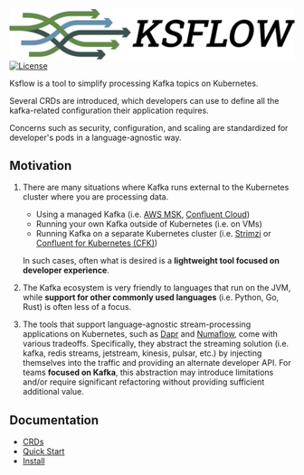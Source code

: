 ![Ksflow](images/ksflow-logo-3800x670-transparent.png)
[![License](https://img.shields.io/badge/License-Apache%202.0-blue.svg)](https://opensource.org/licenses/Apache-2.0)

Ksflow is a tool to simplify processing Kafka topics on Kubernetes.

Several CRDs are introduced, which developers can use to define all the kafka-related configuration their application requires.

Concerns such as security, configuration, and scaling are standardized for developer's pods in a language-agnostic way.

## Motivation

1. There are many situations where Kafka runs external to the Kubernetes cluster where you are processing data.
   * Using a managed Kafka (i.e. [AWS MSK](https://aws.amazon.com/msk/), [Confluent Cloud](https://www.confluent.io/confluent-cloud/))
   * Running your own Kafka outside of Kubernetes (i.e. on VMs)
   * Running Kafka on a separate Kubernetes cluster (i.e. [Strimzi](https://strimzi.io/) or [Confluent for Kubernetes (CFK)](https://docs.confluent.io/operator/current/overview.html))
   
   In such cases, often what is desired is a **lightweight tool focused on developer experience**.
2. The Kafka ecosystem is very friendly to languages that run on the JVM, while **support for other commonly used languages**
(i.e. Python, Go, Rust) is often less of a focus.
3. The tools that support language-agnostic stream-processing applications on Kubernetes, such as [Dapr](https://github.com/dapr/dapr) and [Numaflow](https://github.com/numaproj/numaflow),
come with various tradeoffs. Specifically, they abstract the streaming solution (i.e. kafka, redis streams, jetstream, kinesis, pulsar, etc.)
by injecting themselves into the traffic and providing an alternate developer API. For teams **focused on Kafka**, this
abstraction may introduce limitations and/or require significant refactoring without providing sufficient additional value.

## Documentation
- [CRDs](./docs/crds.md)
- [Quick Start](./docs/quick-start.md)
- [Install](./docs/install.md)
